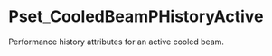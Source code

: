 # Pset_CooledBeamPHistoryActive

Performance history attributes for an active cooled beam.<!-- end of definition -->
